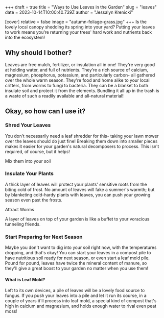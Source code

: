 +++
draft = true
title = "Ways to Use Leaves in the Garden"
slug = "leaves"
date = 2023-10-14T10:00:40.739Z
author = "Jessalyn Krenicki"

[cover]
relative = false
image = "autumn-foliage-grass.jpg"
+++
Is the lovely local canopy shedding its spring into your yard? Putting your leaves to work means you're returning your trees' hard work and nutrients back into the ecosystem!

## Why should I bother?

Leaves are free mulch, fertilizer, or insulation all in one! They're very good at holding water, and full of nutrients. They're a rich source of calcium, magnesium, phosphorus, potassium, and particularly carbon- all gathered over the whole warm season. They're food and home alike to your local critters, from worms to fungi to bacteria. They can be a blanket to both insulate soil and protect it from the elements. Bundling it all up in the trash is a waste of such a readily available and all-natural material!

## Okay, so how can I use it?

### Shred Your Leaves

You don't necessarily need a leaf shredder for this- taking your lawn mower over the leaves should do just fine! Breaking them down into smaller pieces makes it easier for your garden's natural decomposers to process. This isn't required, of course, but it helps!

Mix them into your soil



### Insulate Your Plants

A thick layer of leaves will protect your plants' sensitive roots from the biting cold of frost. No amount of leaves will fake a summer's warmth; but by blanketing cold-hardy plants with leaves, you can push your growing season even past the frosts.

Attract Worms

A layer of leaves on top of your garden is like a buffet to your voracious tunneling friends. 

### Start Preparing for Next Season

Maybe you don't want to dig into your soil right now, with the temperatures dropping, and that's okay! You can start your leaves in a compost pile to have nutritious soil ready for next season, or even start a leaf mold pile. Pound for pound, leaves have twice the mineral content of manure, so they'll give a great boost to your garden no matter when you use them!

#### What is Leaf Mold?

Left to its own devices, a pile of leaves will be a lovely food source to fungus. If you push your leaves into a pile and let it run its course, in a couple of years it'll process into leaf mold, a special kind of compost that's high in calcium and magnesium, and holds enough water to rival even peat moss!
